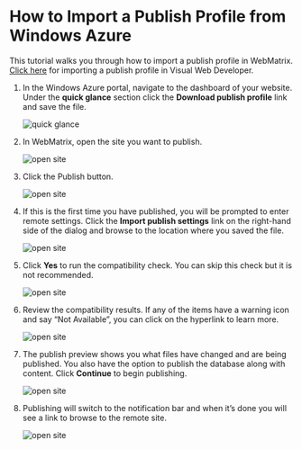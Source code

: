 # How to Import a Publish Profile from Windows Azure

This tutorial walks you through how to import a publish profile in WebMatrix. [Click here](http://www.windowsazure.com/en-us/develop/net/tutorials/web-site-with-sql-database/) for importing a publish profile in Visual Web Developer.

1. In the Windows Azure portal, navigate to the dashboard of your website. Under the **quick glance** section click the **Download publish profile** link and save the file.

	![quick glance][1]

2. In WebMatrix, open the site you want to publish.

	![open site][2]

3. Click the Publish button.

	![open site][3]

4. If this is the first time you have published, you will be prompted to enter remote settings. Click the **Import publish settings** link on the right-hand side of the dialog and browse to the location where you saved the file.

	![open site][4]

5. Click **Yes** to run the compatibility check. You can skip this check but it is not recommended.

	![open site][5]

6. Review the compatibility results. If any of the items have a warning icon and say “Not Available”, you can click on the hyperlink to learn more. 

	![open site][6]

7. The publish preview shows you what files have changed and are being published. You also have the option to publish the database along with content. Click **Continue** to begin publishing.

	![open site][7]

8. Publishing will switch to the notification bar and when it’s done you will see a link to browse to the remote site.

	![open site][8]

[1]: media/webmatrix-pubprofile-install-01.png
[2]: media/webmatrix-pubprofile-install-02.png
[3]: media/webmatrix-pubprofile-install-03.png
[4]: media/webmatrix-pubprofile-install-04.png
[5]: media/webmatrix-pubprofile-install-05.png
[6]: media/webmatrix-pubprofile-install-06.png
[7]: media/webmatrix-pubprofile-install-07.png
[8]: media/webmatrix-pubprofile-install-08.png


